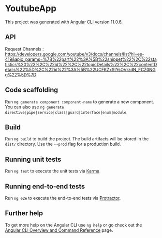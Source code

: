 # YoutubeApp

This project was generated with [Angular CLI](https://github.com/angular/angular-cli) version 11.0.6.

## API

Request Channels : https://developers.google.com/youtube/v3/docs/channels/list?hl=es-419&apix_params=%7B%22part%22%3A%5B%22snippet%22%2C%22statistics%20%22%2C%22id%22%2C%22topicDetails%22%2C%22contentDetails%22%5D%2C%22id%22%3A%5B%22UCFKZxStYsOVrzdN_FCZ0NGg%22%5D%7D

## Code scaffolding

Run `ng generate component component-name` to generate a new component. You can also use `ng generate directive|pipe|service|class|guard|interface|enum|module`.

## Build

Run `ng build` to build the project. The build artifacts will be stored in the `dist/` directory. Use the `--prod` flag for a production build.

## Running unit tests

Run `ng test` to execute the unit tests via [Karma](https://karma-runner.github.io).

## Running end-to-end tests

Run `ng e2e` to execute the end-to-end tests via [Protractor](http://www.protractortest.org/).

## Further help

To get more help on the Angular CLI use `ng help` or go check out the [Angular CLI Overview and Command Reference](https://angular.io/cli) page.
